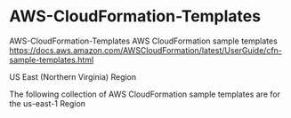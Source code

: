 # AWS-CloudFormation-Templates
AWS-CloudFormation-Templates
AWS CloudFormation sample templates
https://docs.aws.amazon.com/AWSCloudFormation/latest/UserGuide/cfn-sample-templates.html

US East (Northern Virginia) Region

The following collection of AWS CloudFormation sample templates are for the us-east-1 Region
